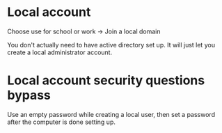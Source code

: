 # Local account

Choose use for school or work -> Join a local domain

You don't actually need to have active directory set up. It will just let you create a local administrator account.

# Local account security questions bypass

Use an empty password while creating a local user, then set a password after the computer is done setting up.